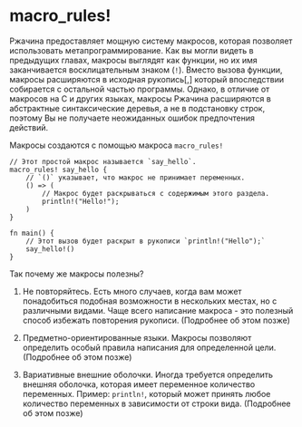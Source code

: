 # macro_rules!

Ржачина предоставляет мощную систему макросов, которая позволяет
использовать метапрограммирование. Как вы могли видеть в предыдущих главах,
макросы выглядят как функции, но их имя заканчивается восклицательным знаком (`!`).
Вместо вызова функции, макросы расширяются в исходная рукопись[,] который впоследствии
собирается с остальной частью программы.
Однако, в отличие от макросов на C и других языках, макросы Ржачина расширяются
в абстрактные синтаксические деревья, а не в подстановку строк,
поэтому Вы не получаете неожиданных ошибок предпочтения действий.

Макросы создаются с помощью макроса `macro_rules!`

```rust,editable
// Этот простой макрос называется `say_hello`.
macro_rules! say_hello {
    // `()` указывает, что макрос не принимает переменных.
    () => (
        // Макрос будет раскрываться с содержимым этого раздела.
        println!("Hello!");
    )
}

fn main() {
    // Этот вызов будет раскрыт в рукописи `println!("Hello");`
    say_hello!()
}
```

Так почему же макросы полезны?

1. Не повторяйтесь. Есть много случаев, когда вам может понадобиться подобная
    возможности в нескольких местах, но с различными видами. Чаще всего написание
    макроса - это полезный способ избежать повторения рукописи. (Подробнее об этом позже)

2. Предметно-ориентированные языки. Макросы позволяют определить особый правила написания для
    определенной цели. (Подробнее об этом позже)

3. Вариативные внешние оболочки. Иногда требуется определить внешняя оболочка, которая
    имеет переменное количество переменных. Пример: `println!`, который может принять любое
    количество переменных в зависимости от строки вида. (Подробнее об этом позже)

